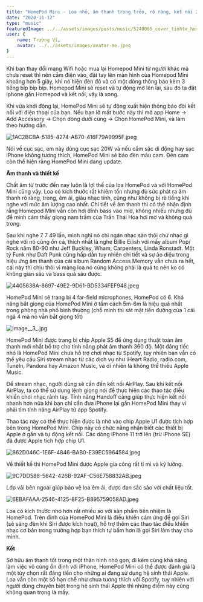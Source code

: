```yaml
---
title: "HomePod Mini - Loa nhỏ, âm thanh trong trẻo, rõ ràng, kết nối 2 cái thành cặp stereo, $99"
date: "2020-11-12"
type: "music"
featuredImage: ../../assets/images/posts/music/5240065_cover_tinhte_homepod_mini.jpeg
user: {
    name: Trường Vĩ,
    avatar: ../../assets/images/avatar-me.jpeg
}
---
```


<div data-author="AudioPsycho" class="jsx-1247552323 xfBody big ">  

Khi bạn thay đổi mạng Wifi hoặc mua lại Homepod Mini từ người khác mà chưa reset thì nên cắm điện vào, đặt tay lên màn hình của Homepod Mini khoảng hơn 5 giây, khi nó hiện đèn đỏ và có một dòng thông báo kèm 3 tiếng bíp bíp bíp. Homepod Mini sẽ reset và tự động mở lên lại, sau đó ta đặt iphone gần Homepod và kết nối, vậy là xong.  

Khi vừa khởi động lại, HomePod Mini sẽ tự động xuất hiện thông báo đòi kết nối với điện thoại của bạn. Nếu bạn lỡ mất bước này thì mở app Home -> Add Accessory -> Chọn dòng dưới cùng -> Chọn HomePod Mini, và làm theo hướng dẫn.  

</span><span class="bdImage_attachImage" style="width:4032px"><span class="inner" >![1AC2BCBA-5185-4274-AB70-416F79A9995F.jpeg](https://photo2.tinhte.vn/data/attachment-files/2020/11/5240040_1AC2BCBA-5185-4274-AB70-416F79A9995F.jpeg) </span></span> <span class="xf-body-paragraph">  

Nói về cục sạc, em này dùng cục sạc 20W và nếu cắm sặc di động hay sạc iPhone không tương thích, HomePod Mini sẽ báo đèn màu cam. Đèn cam còn thể hiện rằng HomePod Mini đang update.  

**Âm thanh và thiết kế**  

Chất âm từ trước đến nay luôn là lợi thế của loa HomePod và với HomePod Mini cũng vậy. Loa có kích thước rất khiêm tốn nhưng đủ sức phát ra âm thanh rõ ràng, trong, êm ái, giàu nhạc tính, cũng như không bị rè tiếng khi nghe với mức âm lượng cao nhất. Chi tiết về âm thanh thì có thể nhận định rằng Homepod Mini vẫn còn hơi dính bass vào mid, không nhiều nhưng đủ để mình cảm thấy giọng nam trầm của Trần Thái Hoa hơi mờ và không quá trong.  

Sau khi nghe 7 7 49 lần, mình nghĩ nó chỉ ngán nhạc sàn thôi chứ nhạc gì nghe với nó cũng ổn cả, thích nhất là nghe Billie Eilish với mấy album Pop/ Rock năm 80-90 như Jeff Buckley, Wham, Carpenters, Linda Ronstadt. Một tý Funk như Daft Punk cũng hấp dẫn tuy nhiên chi tiết và sự ảo diệu trong hiệu ứng âm thanh của cái album Random Access Memory vẫn chưa ra hết, cái này thì chịu thôi vì màng loa nó cũng không phải là quá to nên ko có không gian sâu và bass quá sâu được.  

</span><span class="bdImage_attachImage" style="width:4032px"><span class="inner" style="padding-bottom:75.000000%">![4405638A-8697-49E2-9D61-BD5334FEF948.jpeg](https://photo2.tinhte.vn/data/attachment-files/2020/11/5240045_4405638A-8697-49E2-9D61-BD5334FEF948.jpeg) </span></span> <span class="xf-body-paragraph">  

HomePod Mini sẽ trang bị 4 far-field microphones, HomePod có 6\. Khả năng bắt giọng của HomePod Mini ở tầm cách 5m-6m là hiệu quả nhất trong phòng nhà phố bình thường (chỗ mình thì sát mặt tiền đường của 1 cái ngã 4 mà nó vẫn bắt giọng tốt)  

</span><span class="bdImage_attachImage" style="width:1007px"><span class="inner" style="padding-bottom:56.107249%">![image__3_.jpg](https://photo2.tinhte.vn/data/attachment-files/2020/11/5240060_image__3_.jpg) </span></span> <span class="xf-body-paragraph">  

HomePod Mini được trang bị chip Apple S5 để ứng dụng thuật toán âm thanh mới nhất bổ trợ cho tính năng phát âm thanh 360 độ. Một đáng tiếc nhỏ là HomePod Mini chưa hỗ trợ chơi nhạc từ Spotify, tuy nhiên bạn vẫn có thể yêu cầu Siri stream nhạc từ các dịch vụ như iHeart Radio, radio.com, TuneIn, Pandora hay Amazon Music, và dĩ nhiên là không thể thiếu Apple Music.  

Để stream nhạc, người dùng sẽ cần đến kết nối AirPlay. Sau khi kết nối AirPlay, ta có thể sử dụng lệnh giọng nói để thực hiện các thao tác điều khiển chơi nhạc rảnh tay. Tính năng Handoff càng giúp thực hiện kết nối nhanh hơn nữa khi bạn chỉ cần đưa iPhone lại gần HomePod Mini thay vì phải tìm tính năng AirPlay từ app Spotify.  

Thao tác này có thể thực hiện được là nhờ vào chip Apple U1 được tích hợp bên trong HomePod Mini. Chip này có chức năng nhận biết các thiết bị Apple ở gần và tự động kết nối. Các dòng iPhone 11 trở lên (trừ iPhone SE) đã được Apple tích hợp chip U1.  

</span><span class="bdImage_attachImage" style="width:4032px"><span class="inner" style="padding-bottom:75.000000%">![862D046C-1E6F-4846-BAB0-E39EC5964584.jpeg](https://photo2.tinhte.vn/data/attachment-files/2020/11/5240042_862D046C-1E6F-4846-BAB0-E39EC5964584.jpeg) </span></span> <span class="xf-body-paragraph">  

Về thiết kế thì HomePod Mini được Apple gia công rất tỉ mỉ và kỹ lưỡng.  

</span><span class="bdImage_attachImage" style="width:4032px"><span class="inner" style="padding-bottom:75.000000%">![9C7DD588-5642-426B-92AF-C56E758832AB.jpeg](https://photo2.tinhte.vn/data/attachment-files/2020/11/5240043_9C7DD588-5642-426B-92AF-C56E758832AB.jpeg) </span></span> <span class="xf-body-paragraph">  

Lớp vải bên ngoài giúp bảo vệ loa êm ái, được đan sắc sảo với chất liệu tốt.  

</span><span class="bdImage_attachImage" style="width:4032px"><span class="inner" style="padding-bottom:75.000000%">![6EBAFAAA-2546-4125-8F25-B895759058AD.jpeg](https://photo2.tinhte.vn/data/attachment-files/2020/11/5240064_6EBAFAAA-2546-4125-8F25-B895759058AD.jpeg) </span></span> <span class="xf-body-paragraph">  

Loa có kích thước nhỏ hơn rất nhiều so với sản phẩm tiền nhiệm là HomePod. Trên đỉnh của HomePod Mini là điều khiển cảm ứng để gọi Siri (sẽ sáng đèn khi Siri được kích hoạt), hỗ trợ thêm các thao tác điều khiển nhạc cơ bản trong trường hợp bạn thích tự bấm hơn là gọi Siri làm thay cho mình.  

**Kết**</span><span class="xf-body-paragraph">  

Sở hữu âm thanh tốt trong một thân hình nhỏ gọn, đi kèm cùng khả năng làm việc vô cùng ổn định với iPhone, HomePod Mini có thể được đánh giá là một tùy chọn rất đáng tiền cho những ai đang sử dụng hệ sinh thái Apple. Loa vẫn còn một số hạn chế như chưa tương thích với Spotify, tuy nhiên với người dùng chuyên biệt trong hệ sinh thái Apple thì những điểm này cũng không quan trọng là mấy.</span></div>